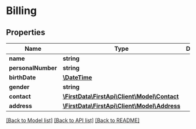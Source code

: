 # Billing

## Properties
Name | Type | Description | Notes
------------ | ------------- | ------------- | -------------
**name** | **string** |  | [optional] 
**personalNumber** | **string** |  | [optional] 
**birthDate** | [**\DateTime**](\DateTime.md) |  | [optional] 
**gender** | **string** |  | [optional] 
**contact** | [**\FirstData\FirstApi\Client\Model\Contact**](Contact.md) |  | [optional] 
**address** | [**\FirstData\FirstApi\Client\Model\Address**](Address.md) |  | [optional] 

[[Back to Model list]](../README.md#documentation-for-models) [[Back to API list]](../README.md#documentation-for-api-endpoints) [[Back to README]](../README.md)


